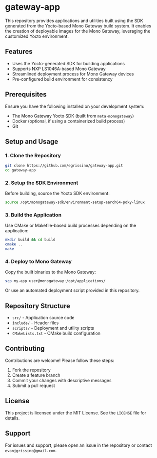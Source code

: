 # gateway-app

This repository provides applications and utilities built using the SDK generated from the Yocto-based Mono Gateway build system. It enables the creation of deployable images for the Mono Gateway, leveraging the customized Yocto environment.

## Features
- Uses the Yocto-generated SDK for building applications
- Supports NXP LS1046A-based Mono Gateway
- Streamlined deployment process for Mono Gateway devices
- Pre-configured build environment for consistency

## Prerequisites
Ensure you have the following installed on your development system:
- The Mono Gateway Yocto SDK (built from `meta-monogateway`)
- Docker (optional, if using a containerized build process)
- Git

## Setup and Usage
### 1. Clone the Repository
```bash
git clone https://github.com/egrissino/gateway-app.git
cd gateway-app
```

### 2. Setup the SDK Environment
Before building, source the Yocto SDK environment:
```bash
source /opt/monogateway-sdk/environment-setup-aarch64-poky-linux
```

### 3. Build the Application
Use CMake or Makefile-based build processes depending on the application:
```bash
mkdir build && cd build
cmake ..
make
```

### 4. Deploy to Mono Gateway
Copy the built binaries to the Mono Gateway:
```bash
scp my-app user@monogateway:/opt/applications/
```
Or use an automated deployment script provided in this repository.

## Repository Structure
- `src/` - Application source code
- `include/` - Header files
- `scripts/` - Deployment and utility scripts
- `CMakeLists.txt` - CMake build configuration

## Contributing
Contributions are welcome! Please follow these steps:
1. Fork the repository
2. Create a feature branch
3. Commit your changes with descriptive messages
4. Submit a pull request

## License
This project is licensed under the MIT License. See the `LICENSE` file for details.

## Support
For issues and support, please open an issue in the repository or contact `evanjgrissino@gmail.com`.

